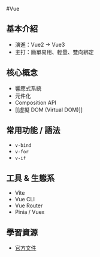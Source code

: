 #Vue
##  基本介紹
- 演進：Vue2 → Vue3
- 主打：簡單易用、輕量、雙向綁定

##  核心概念
- 響應式系統
- 元件化
- Composition API
- [[虛擬 DOM (Virtual DOM)]]

##  常用功能 / 語法
- `v-bind`
- `v-for`
- `v-if`

##  工具 & 生態系
- Vite
- Vue CLI
- Vue Router
- Pinia / Vuex

##  學習資源
- [官方文件](https://vuejs.org/)


